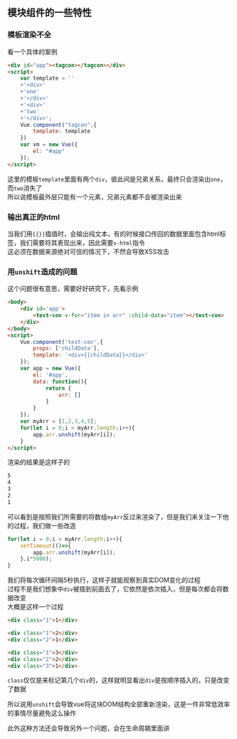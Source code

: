 ## 模块组件的一些特性

### 模板渲染不全

看一个具体的案例
```html
<div id="app"><tagcon></tagcon></div>
<script>
	var template = ''
	+'<div>'
	+'one'
	+'</div>'
	+'<div>'
	+'two'
	+'</div>';
	Vue.component("tagcon",{
		template: template
	})
	var vm = new Vue({
		el: "#app"
	});
</script>
```
这里的模板`template`里面有两个`div`，彼此间是兄弟关系，最终只会渲染出`one`，而`two`消失了    
所以说模板最外层只能有一个元素，兄弟元素都不会被渲染出来

### 输出真正的html

当我们用`{{}}`插值时，会输出纯文本，有的时候接口传回的数据里面包含html标签，我们需要将其表现出来，因此需要`v-html`指令    
这必须在数据来源绝对可信的情况下，不然会导致XSS攻击

### 用`unshift`造成的问题

这个问题很有意思，需要好好研究下，先看示例

```html
<body>
	<div id='app'>
		<test-con v-for="item in arr" :child-data="item"></test-con>
	</div>
</body>
<script>
	Vue.component('test-con',{
		props: ['childData'],
		template: '<div>{{childData}}</div>'
	});
	var app = new Vue({
		el: '#app',
		data: function(){
			return {
				arr: []
			}
		}
	}); 
	var myArr = [1,2,3,4,5];
	for(let i = 0;i < myArr.length;i++){
		app.arr.unshift(myArr[i]);
	}
</script>
```

渲染的结果是这样子的
```html
5
4
3
2
1
```
可以看到是按照我们所需要的将数组`myArr`反过来渲染了，但是我们来关注一下他的过程，我们做一些改造
```javascript
for(let i = 0;i < myArr.length;i++){
	setTimeout(()=>{
		app.arr.unshift(myArr[i]);
	},i*5000);
}
```
我们将每次循环间隔5秒执行，这样子就能观察到真实DOM变化的过程   
过程不是我们想象中`div`被插到前面去了，它依然是依次插入，但是每次都会将数据改变   
大概是这样一个过程
```html
<div class="1">1</div>

<div class="1">2</div>
<div class="2">1</div>

<div class="1">3</div>
<div class="2">2</div>
<div class="3">1</div>
```
`class`仅仅是来标记第几个`div`的，这样就明显看出`div`是按顺序插入的，只是改变了数据

所以说用`unshift`会导致vue将这块DOM结构全部重新渲染，这是一件非常低效率的事情尽量避免这么操作

此外这种方法还会导致另外一个问题，会在生命周期里面讲

